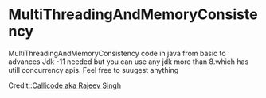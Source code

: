 # MultiThreadingAndMemoryConsistency
MultiThreadingAndMemoryConsistency code in java from basic to advances
Jdk -11 needed but you can use any jdk more than 8.which has utill concurrency apis.
Feel free to suugest anything

Credit::<a href='https://www.callicoder.com/java-concurrency-issues-and-thread-synchronization/'>Callicode aka Rajeev Singh</a>
